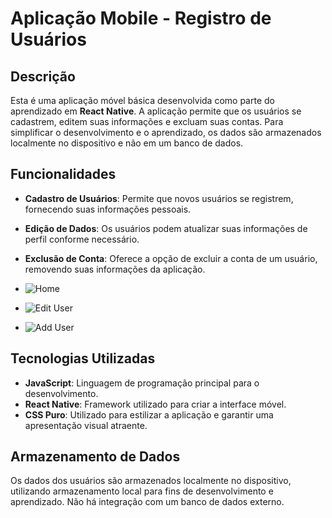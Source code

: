 # Aplicação Mobile - Registro de Usuários

## Descrição

Esta é uma aplicação móvel básica desenvolvida como parte do aprendizado em **React Native**. A aplicação permite que os usuários se cadastrem, editem suas informações e excluam suas contas. Para simplificar o desenvolvimento e o aprendizado, os dados são armazenados localmente no dispositivo e não em um banco de dados.

## Funcionalidades

- **Cadastro de Usuários**: Permite que novos usuários se registrem, fornecendo suas informações pessoais.
- **Edição de Dados**: Os usuários podem atualizar suas informações de perfil conforme necessário.
- **Exclusão de Conta**: Oferece a opção de excluir a conta de um usuário, removendo suas informações da aplicação.

- ![Home](./assets/IMG_081.png)
- ![Edit User](./assets/IMG_082.png)
- ![Add User](./assets/IMG_083.png)
## Tecnologias Utilizadas

- **JavaScript**: Linguagem de programação principal para o desenvolvimento.
- **React Native**: Framework utilizado para criar a interface móvel.
- **CSS Puro**: Utilizado para estilizar a aplicação e garantir uma apresentação visual atraente.

## Armazenamento de Dados

Os dados dos usuários são armazenados localmente no dispositivo, utilizando armazenamento local para fins de desenvolvimento e aprendizado. Não há integração com um banco de dados externo.

